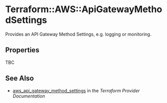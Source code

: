 # Terraform::AWS::ApiGatewayMethodSettings

Provides an API Gateway Method Settings, e.g. logging or monitoring.

## Properties

TBC

## See Also

* [aws_api_gateway_method_settings](https://www.terraform.io/docs/providers/aws/r/api_gateway_method_settings.html) in the _Terraform Provider Documentation_